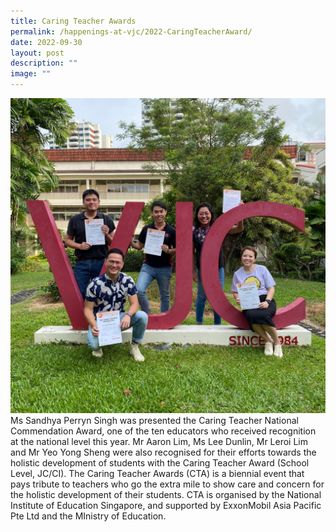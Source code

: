 ```yaml
---
title: Caring Teacher Awards
permalink: /happenings-at-vjc/2022-CaringTeacherAward/
date: 2022-09-30
layout: post
description: ""
image: ""
---
```



![](/images/Happening%20at%20VJC/2022%2028%20Caring%20Teachers%20Award.jpeg)
Ms Sandhya Perryn Singh was presented the Caring Teacher National Commendation Award, one of the ten educators who received recognition at the national level this year. Mr Aaron Lim, Ms Lee Dunlin, Mr Leroi Lim and Mr Yeo Yong Sheng were also recognised for their efforts towards the holistic development of students with the Caring Teacher Award (School Level, JC/CI). The Caring Teacher Awards (CTA) is a biennial event that pays tribute to teachers who go the extra mile to show care and concern for the holistic development of their students. CTA is organised by the National Institute of Education Singapore, and supported by ExxonMobil Asia Pacific Pte Ltd and the MInistry of Education.
